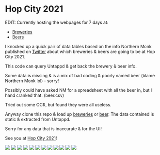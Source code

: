 # Hop City 2021

EDIT: Currently hosting the webpages for 7 days at:

- [Breweries](https://hopcitybreweries.tiiny.site)
- [Beers](https://hopcitybeers.tiiny.site)

I knocked up a quick pair of data tables based on the info Northern Monk published on [Twitter](https://twitter.com/HopCityLeeds) about which breweries & beers are going to be at Hop City 2021.

This code can query Untappd & get back the brewery & beer info.

Some data is missing & is a mix of bad coding & poorly named beer (blame Northern Monk lol) - sorry!

Possibly could have asked NM for a spreadsheet with all the beer in, but I hand cranked that. (beer.csv)

Tried out some OCR, but found they were all useless.

Anyway clone this repo & load up [breweries](brewery.html) or [beer](beer.html). The data contained is static & extracted from Untappd. 

Sorry for any data that is inaccurate & for the UI!

See you at [Hop City 2021](https://northernmonk.com/events/hop-city-2021/)!

![](images/HopCityPg1.jpeg)
![](images/HopCityPg2.jpeg)
![](images/HopCityPg3.jpeg)
![](images/HopCityPg4.jpeg)
![](images/HopCityPg5.jpeg)
![](images/HopCityPg6.jpeg)
![](images/HopCityPg7.jpeg)
![](images/HopCityPg8.jpeg)
![](images/HopCityPg9.jpeg)
![](images/HopCityPg10.jpeg)
![](images/HopCityPg11.jpeg)
![](images/HopCityPg12.jpeg)
